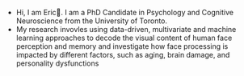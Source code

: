 - Hi, I am Eric👋. I am a PhD Candidate in Psychology and Cognitive Neuroscience from the University of Toronto. 
- My research invovles using data-driven, multivariate and machine learning approaches to decode the visual content of human face perception and memory and investigate how face processing is impacted by different factors, such as aging, brain damage, and personality dysfunctions

<!---
EricCHChang/EricCHChang is a ✨ special ✨ repository because its `README.md` (this file) appears on your GitHub profile.
You can click the Preview link to take a look at your changes.
--->
